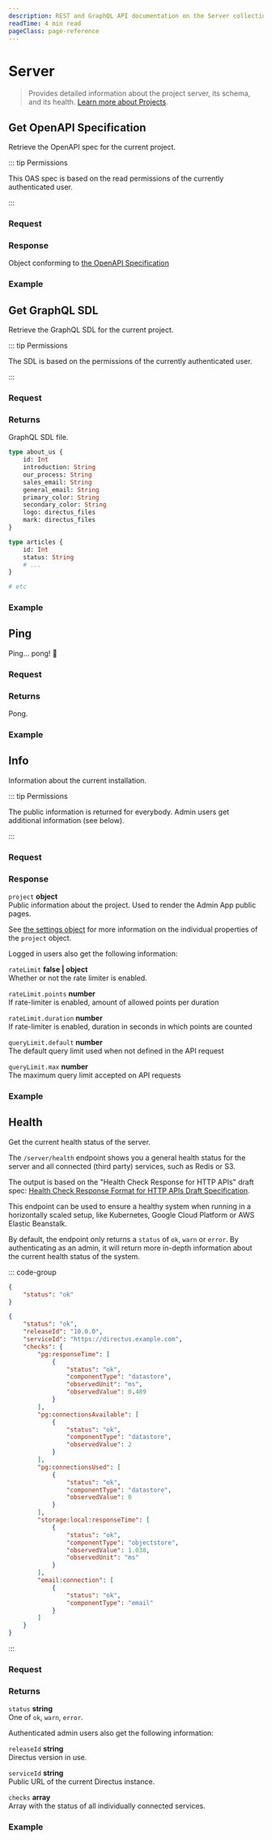 ```yaml
---
description: REST and GraphQL API documentation on the Server collection in Directus.
readTime: 4 min read
pageClass: page-reference
---
```


# Server

> Provides detailed information about the project server, its schema, and its health.
> [Learn more about Projects](/user-guide/overview/glossary#projects).

## Get OpenAPI Specification

Retrieve the OpenAPI spec for the current project.

::: tip Permissions

This OAS spec is based on the read permissions of the currently authenticated user.

:::

### Request

<SnippetToggler :choices="['REST', 'GraphQL', 'SDK']" group="api">
<template #rest>

`GET /server/specs/oas`

</template>
<template #graphql>

`POST /graphql/system`

```graphql
type Query {
	server_specs_oas: String
}
```

</template>
<template #sdk>

```js
import { createDirectus, rest, readOpenApiSpec } from '@directus/sdk';

const client = createDirectus('directus_project_url').with(rest());

const result = await client.request(readOpenApiSpec());
```

</template>
</SnippetToggler>

### Response

Object conforming to [the OpenAPI Specification](https://swagger.io/specification)

### Example

<SnippetToggler :choices="['REST', 'GraphQL', 'SDK']" group="api">
<template #rest>

`GET /server/specs/oas`

</template>
<template #graphql>

```graphql
query {
	server_specs_oas
}
```

</template>
<template #sdk>

```js
import { createDirectus, rest, readOpenApiSpec } from '@directus/sdk';

const client = createDirectus('https://directus.example.com').with(rest());

const result = await client.request(readOpenApiSpec());
```

</template>
</SnippetToggler>

## Get GraphQL SDL

Retrieve the GraphQL SDL for the current project.

::: tip Permissions

The SDL is based on the permissions of the currently authenticated user.

:::

### Request

<SnippetToggler :choices="['REST', 'GraphQL', 'SDK']" group="api">
<template #rest>

`GET /server/specs/graphql/`

`GET /server/specs/graphql/system`

</template>
<template #graphql>

`POST /graphql/system`

```graphql
type Query {
	server_specs_graphql(scope: graphql_sdl_scope): String
}
```

</template>
<template #sdk>

```js
import { createDirectus, rest, readGraphqlSdl } from '@directus/sdk';

const client = createDirectus('directus_project_url').with(rest());

const result = await client.request(readGraphqlSdl(scope));
```

</template>
</SnippetToggler>

### Returns

GraphQL SDL file.

```graphql
type about_us {
	id: Int
	introduction: String
	our_process: String
	sales_email: String
	general_email: String
	primary_color: String
	secondary_color: String
	logo: directus_files
	mark: directus_files
}

type articles {
	id: Int
	status: String
	# ...
}

# etc
```

### Example

<SnippetToggler :choices="['REST', 'GraphQL', 'SDK']" group="api">
<template #rest>

`GET /server/specs/graphql/`

`GET /server/specs/graphql/system`

</template>
<template #graphql>

`POST /graphql/system`

```graphql
query {
	server_specs_graphql(scope: system)
}
```

</template>
<template #sdk>

```js
import { createDirectus, rest, readGraphqlSdl } from '@directus/sdk';

const client = createDirectus('https://directus.example.com').with(rest());

const result = await client.request(readGraphqlSdl('item'));
```

</template>
</SnippetToggler>

## Ping

Ping... pong! 🏓

### Request

<SnippetToggler :choices="['REST', 'GraphQL', 'SDK']" group="api">
<template #rest>

`GET /server/ping`

</template>
<template #graphql>

`POST /graphql/system`

```graphql
type Query {
	server_ping: String
}
```

</template>
<template #sdk>

```js
import { createDirectus, rest, serverPing } from '@directus/sdk';

const client = createDirectus('directus_project_url').with(rest());

const result = await client.request(serverPing());
```

</template>
</SnippetToggler>

### Returns

Pong.

### Example

<SnippetToggler :choices="['REST', 'GraphQL', 'SDK']" group="api">
<template #rest>

`GET /server/ping`

</template>
<template #graphql>

`POST /graphql/system`

```graphql
query {
	server_ping
}
```

</template>
<template #sdk>

```js
import { createDirectus, rest, serverPing } from '@directus/sdk';

const client = createDirectus('https://directus.example.com').with(rest());

const result = await client.request(serverPing());
```

</template>
</SnippetToggler>

## Info

Information about the current installation.

::: tip Permissions

The public information is returned for everybody. Admin users get additional information (see below).

:::

### Request

<SnippetToggler :choices="['REST', 'GraphQL', 'SDK']" group="api">
<template #rest>

`GET /server/info`

</template>
<template #graphql>

`POST /graphql/system`

```graphql
type Query {
	server_info: server_info
}
```

</template>
<template #sdk>

```js
import { createDirectus, rest, serverInfo } from '@directus/sdk';

const client = createDirectus('directus_project_url').with(rest());

const result = await client.request(serverInfo());
```

</template>
</SnippetToggler>

### Response

`project` **object**\
Public information about the project. Used to render the Admin App public pages.

See [the settings object](/reference/system/settings#the-settings-object) for more information on the individual
properties of the `project` object.

Logged in users also get the following information:

`rateLimit` **false | object**\
Whether or not the rate limiter is enabled.

`rateLimit.points` **number**\
If rate-limiter is enabled, amount of allowed points per duration

`rateLimit.duration` **number**\
If rate-limiter is enabled, duration in seconds in which points are counted

`queryLimit.default` **number**\
The default query limit used when not defined in the API request

`queryLimit.max` **number**\
The maximum query limit accepted on API requests

### Example

<SnippetToggler :choices="['REST', 'GraphQL', 'SDK']" group="api">
<template #rest>

`GET /server/info`

</template>
<template #graphql>

`POST /graphql/system`

```graphql
query {
	server_info {
		project {
			project_name
		}
	}
}
```

</template>
<template #sdk>

```js
import { createDirectus, rest, serverInfo } from '@directus/sdk';

const client = createDirectus('https://directus.example.com').with(rest());

const result = await client.request(serverInfo());
```

</template>
</SnippetToggler>

## Health

Get the current health status of the server.

The `/server/health` endpoint shows you a general health status for the server and all connected (third party) services,
such as Redis or S3.

The output is based on the "Health Check Response for HTTP APIs" draft spec:
[Health Check Response Format for HTTP APIs Draft Specification](https://datatracker.ietf.org/doc/html/draft-inadarei-api-health-check-06).

This endpoint can be used to ensure a healthy system when running in a horizontally scaled setup, like Kubernetes,
Google Cloud Platform or AWS Elastic Beanstalk.

By default, the endpoint only returns a `status` of `ok`, `warn` or `error`. By authenticating as an admin, it will
return more in-depth information about the current health status of the system.

::: code-group

```json [Non-Admin Response]
{
	"status": "ok"
}
```

```json [Admin Response]
{
	"status": "ok",
	"releaseId": "10.0.0",
	"serviceId": "https://directus.example.com",
	"checks": {
		"pg:responseTime": [
			{
				"status": "ok",
				"componentType": "datastore",
				"observedUnit": "ms",
				"observedValue": 0.489
			}
		],
		"pg:connectionsAvailable": [
			{
				"status": "ok",
				"componentType": "datastore",
				"observedValue": 2
			}
		],
		"pg:connectionsUsed": [
			{
				"status": "ok",
				"componentType": "datastore",
				"observedValue": 0
			}
		],
		"storage:local:responseTime": [
			{
				"status": "ok",
				"componentType": "objectstore",
				"observedValue": 1.038,
				"observedUnit": "ms"
			}
		],
		"email:connection": [
			{
				"status": "ok",
				"componentType": "email"
			}
		]
	}
}
```

:::

### Request

<SnippetToggler :choices="['REST', 'GraphQL', 'SDK']" group="api">
<template #rest>

`GET /server/health`

</template>
<template #graphql>

`POST /graphql/system`

```graphql
type Query {
	server_health: JSON
}
```

</template>
<template #sdk>

```js
import { createDirectus, rest, serverHealth } from '@directus/sdk';

const client = createDirectus('directus_project_url').with(rest());

const result = await client.request(serverHealth());
```

</template>
</SnippetToggler>

### Returns

`status` **string**\
One of `ok`, `warn`, `error`.

Authenticated admin users also get the following information:

`releaseId` **string**\
Directus version in use.

`serviceId` **string**\
Public URL of the current Directus instance.

`checks` **array**\
Array with the status of all individually connected services.

### Example

<SnippetToggler :choices="['REST', 'GraphQL', 'SDK']" group="api">
<template #rest>

`GET /server/health`

</template>
<template #graphql>

`POST /graphql/system`

```graphql
query {
	server_health
}
```

</template>
<template #sdk>

```js
import { createDirectus, rest, serverHealth } from '@directus/sdk';

const client = createDirectus('https://directus.example.com').with(rest());

const result = await client.request(serverHealth());
```

</template>
</SnippetToggler>
